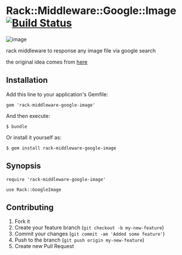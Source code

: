 # Rack::Middleware::Google::Image [![Build Status](https://secure.travis-ci.org/banyan/rack-middleware-google-image.png)](http://travis-ci.org/banyan/rack-middleware-google-image)

![image](http://i.imgur.com/LEnwb.png?1)

rack middleware to response any image file via google search

the original idea comes from [here](http://kimoto.hatenablog.com/entry/2012/05/06/113043)

## Installation

Add this line to your application's Gemfile:

    gem 'rack-middleware-google-image'

And then execute:

    $ bundle

Or install it yourself as:

    $ gem install rack-middleware-google-image

## Synopsis

    require 'rack-middleware-google-image'

    use Rack::GoogleImage

## Contributing

1. Fork it
2. Create your feature branch (`git checkout -b my-new-feature`)
3. Commit your changes (`git commit -am 'Added some feature'`)
4. Push to the branch (`git push origin my-new-feature`)
5. Create new Pull Request
